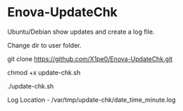 # Enova-UpdateChk
Ubuntu/Debian show updates and create a log file. 

Change dir to user folder.

git clone https://github.com/X1pe0/Enova-UpdateChk.git

chmod +x update-chk.sh

./update-chk.sh

Log Location - /var/tmp/update-chk/date_time_minute.log

